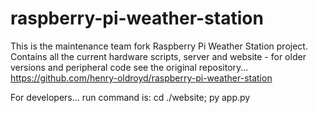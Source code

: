 # raspberry-pi-weather-station
This is the maintenance team fork Raspberry Pi Weather Station project. Contains all the current hardware scripts, server and website - for older versions and peripheral code see the original repository... https://github.com/henry-oldroyd/raspberry-pi-weather-station 

For developers... run command is: cd ./website; py app.py
